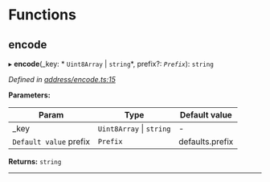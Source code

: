 

# Functions

<a id="encode"></a>

##  encode

▸ **encode**(_key: * `Uint8Array` &#124; `string`*, prefix?: *`Prefix`*): `string`

*Defined in [address/encode.ts:15](https://github.com/polkadot-js/common/blob/48008e2/packages/keyring/src/address/encode.ts#L15)*

**Parameters:**

| Param | Type | Default value |
| ------ | ------ | ------ |
| _key |  `Uint8Array` &#124; `string`| - |
| `Default value` prefix | `Prefix` |  defaults.prefix |

**Returns:** `string`

___

